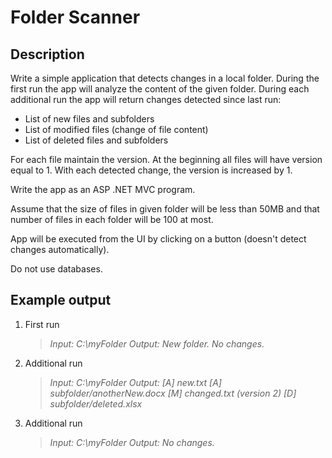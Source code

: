 # Folder Scanner

## Description
Write a simple application that detects changes in a local folder. During the first run the app will analyze the content of the given folder. During each additional run the app will return changes detected since last run:

* List of new files and subfolders
* List of modified files (change of file content)
* List of deleted files and subfolders

For each file maintain the version. At the beginning all files will have version equal to 1. With each  detected change, the version is increased by 1.

Write the app as an ASP .NET MVC program.

Assume that the size of files in given folder will be less than 50MB and that number of files in each folder will be 100 at most.

App will be executed from the UI by clicking on a button (doesn't detect changes automatically).

Do not use databases.

## Example output

1. First run
    > *Input: C:\myFolder
    Output: New folder. No changes.*

2. Additional run
    > *Input: C:\myFolder
    Output:
    [A] new.txt
    [A] subfolder/anotherNew.docx
    [M] changed.txt (version 2)
    [D] subfolder/deleted.xlsx*

3. Additional run
    > *Input: C:\myFolder
    Output:
    No changes.*
